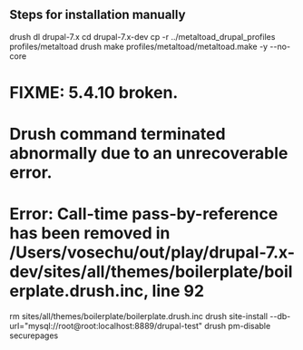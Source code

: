## Steps for installation manually

drush dl drupal-7.x
cd drupal-7.x-dev
cp -r ../metaltoad_drupal_profiles profiles/metaltoad
drush make profiles/metaltoad/metaltoad.make -y --no-core
# FIXME: 5.4.10 broken.
# Drush command terminated abnormally due to an unrecoverable error.
# Error: Call-time pass-by-reference has been removed in /Users/vosechu/out/play/drupal-7.x-dev/sites/all/themes/boilerplate/boilerplate.drush.inc, line 92
rm sites/all/themes/boilerplate/boilerplate.drush.inc
drush site-install --db-url="mysql://root@root:localhost:8889/drupal-test"
drush pm-disable securepages

